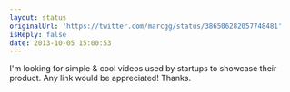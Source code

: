 ```yaml
---
layout: status
originalUrl: 'https://twitter.com/marcgg/status/386506282057748481'
isReply: false
date: 2013-10-05 15:00:53
---
```


I'm looking for simple &amp; cool videos used by startups to showcase their product. Any link would be appreciated! Thanks.
